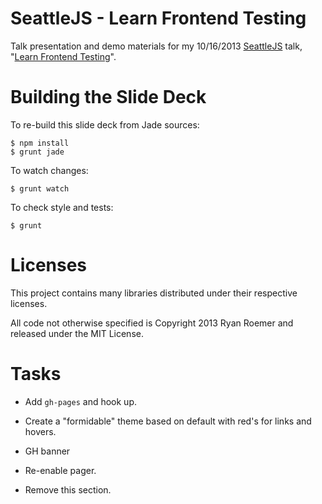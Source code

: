 SeattleJS - Learn Frontend Testing
==================================

Talk presentation and demo materials for my 10/16/2013 [SeattleJS][seattlejs]
talk, "[Learn Frontend Testing][meetup]".

[seattlejs]: http://www.meetup.com/seattlejs/
[meetup]: http://www.meetup.com/seattlejs/events/139993642/


Building the Slide Deck
=======================

To re-build this slide deck from Jade sources:

    $ npm install
    $ grunt jade

To watch changes:

    $ grunt watch

To check style and tests:

    $ grunt


Licenses
========
This project contains many libraries distributed under their respective
licenses.

All code not otherwise specified is Copyright 2013 Ryan Roemer and
released under the MIT License.

Tasks
=====
* Add `gh-pages` and hook up.
* Create a "formidable" theme based on default with red's for links and hovers.

* GH banner
* Re-enable pager.
* Remove this section.


